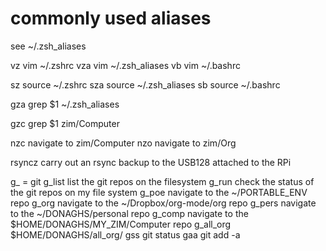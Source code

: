 # commonly used aliases
see ~/.zsh_aliases

vz       vim ~/.zshrc
vza      vim ~/.zsh_aliases
vb       vim ~/.bashrc

sz       source ~/.zshrc
sza      source ~/.zsh_aliases
sb       source ~/.bashrc

gza      grep $1 ~/.zsh_aliases


gzc      grep $1 zim/Computer

nzc      navigate to zim/Computer
nzo      navigate to zim/Org

rsyncz   carry out an rsync backup to the USB128 attached to the RPi

g_ = git
g_list      list the git repos on the filesystem
g_run       check the status of the git repos on my file system
g_poe       navigate to the ~/PORTABLE_ENV repo
g_org       navigate to the ~/Dropbox/org-mode/org repo
g_pers      navigate to the ~/DONAGHS/personal repo
g_comp      navigate to the $HOME/DONAGHS/MY_ZIM/Computer repo
g_all_org   $HOME/DONAGHS/all_org/
gss         git status 
gaa         git add -a

